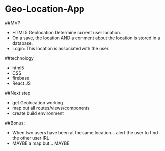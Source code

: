 # Geo-Location-App


##MVP:
* HTML5 Geolocation Determine current user location.
* On a save, the location AND a comment about the location is stored in a database.
* Login: This location is associated with the user.

##technology
* html5
* CSS
* firebase
* React JS


##Next step
* get Geolocation working
* map out all routes/views/components
* create build environment


##Bonus:

* When two users have been at the same location... alert the user to find the other user IRL
* MAYBE a map but... MAYBE
